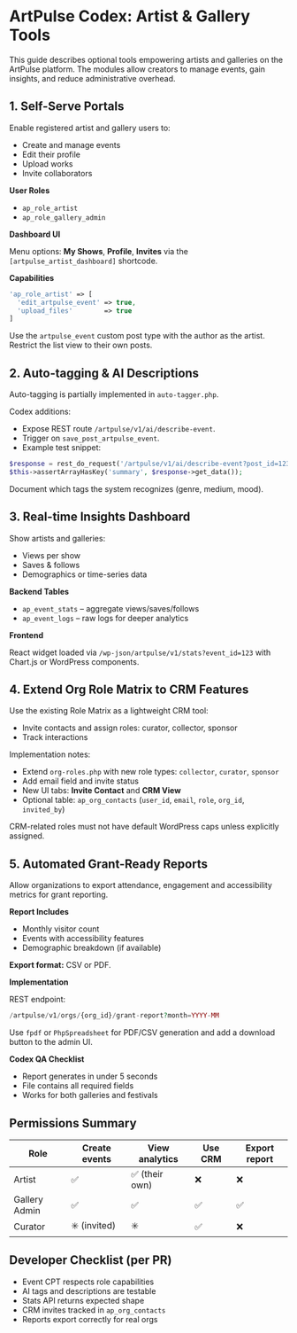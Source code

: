 # ArtPulse Codex: Artist & Gallery Tools

This guide describes optional tools empowering artists and galleries on the ArtPulse platform. The modules allow creators to manage events, gain insights, and reduce administrative overhead.

## 1. Self-Serve Portals

Enable registered artist and gallery users to:

- Create and manage events
- Edit their profile
- Upload works
- Invite collaborators

**User Roles**

- `ap_role_artist`
- `ap_role_gallery_admin`

**Dashboard UI**

Menu options: **My Shows**, **Profile**, **Invites** via the `[artpulse_artist_dashboard]` shortcode.

**Capabilities**

```php
'ap_role_artist' => [
  'edit_artpulse_event' => true,
  'upload_files'        => true
]
```

Use the `artpulse_event` custom post type with the author as the artist. Restrict the list view to their own posts.

## 2. Auto-tagging & AI Descriptions

Auto-tagging is partially implemented in `auto-tagger.php`.

Codex additions:

- Expose REST route `/artpulse/v1/ai/describe-event`.
- Trigger on `save_post_artpulse_event`.
- Example test snippet:

```php
$response = rest_do_request('/artpulse/v1/ai/describe-event?post_id=123');
$this->assertArrayHasKey('summary', $response->get_data());
```

Document which tags the system recognizes (genre, medium, mood).

## 3. Real-time Insights Dashboard

Show artists and galleries:

- Views per show
- Saves & follows
- Demographics or time-series data

**Backend Tables**

- `ap_event_stats` – aggregate views/saves/follows
- `ap_event_logs` – raw logs for deeper analytics

**Frontend**

React widget loaded via `/wp-json/artpulse/v1/stats?event_id=123` with Chart.js or WordPress components.

## 4. Extend Org Role Matrix to CRM Features

Use the existing Role Matrix as a lightweight CRM tool:

- Invite contacts and assign roles: curator, collector, sponsor
- Track interactions

Implementation notes:

- Extend `org-roles.php` with new role types: `collector`, `curator`, `sponsor`
- Add email field and invite status
- New UI tabs: **Invite Contact** and **CRM View**
- Optional table: `ap_org_contacts` (`user_id`, `email`, `role`, `org_id`, `invited_by`)

CRM-related roles must not have default WordPress caps unless explicitly assigned.

## 5. Automated Grant-Ready Reports

Allow organizations to export attendance, engagement and accessibility metrics for grant reporting.

**Report Includes**

- Monthly visitor count
- Events with accessibility features
- Demographic breakdown (if available)

**Export format:** CSV or PDF.

**Implementation**

REST endpoint:

```php
/artpulse/v1/orgs/{org_id}/grant-report?month=YYYY-MM
```

Use `fpdf` or `PhpSpreadsheet` for PDF/CSV generation and add a download button to the admin UI.

**Codex QA Checklist**

- Report generates in under 5 seconds
- File contains all required fields
- Works for both galleries and festivals

## Permissions Summary

| Role         | Create events | View analytics | Use CRM | Export report |
|--------------|--------------|---------------|---------|---------------|
| Artist       | ✅           | ✅ (their own)| ❌      | ❌            |
| Gallery Admin| ✅           | ✅            | ✅      | ✅            |
| Curator      | ✳️ (invited) | ✳️           | ✅      | ❌            |

## Developer Checklist (per PR)

- Event CPT respects role capabilities
- AI tags and descriptions are testable
- Stats API returns expected shape
- CRM invites tracked in `ap_org_contacts`
- Reports export correctly for real orgs

